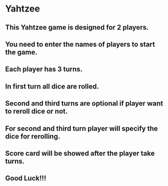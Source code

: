 # Yahtzee
## This Yahtzee game is designed for 2 players.
## You need to enter the names of players to start the game.
## Each player has 3 turns.
## In first turn all dice are rolled.
## Second and third turns are optional if player want to reroll dice or not.
## For second and third turn player will specify the dice for rerolling.
## Score card will be showed after the player take turns.
## Good Luck!!!
